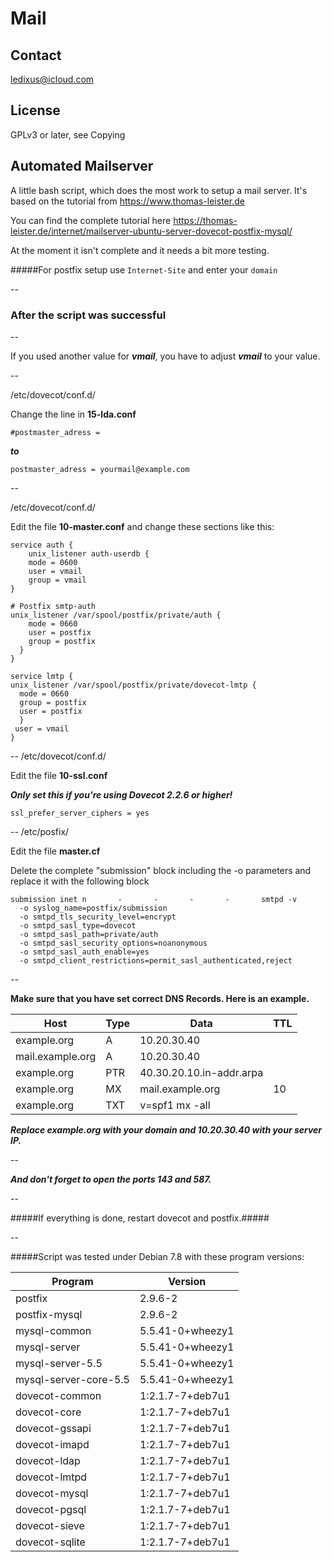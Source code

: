 # Mail

## Contact

ledixus@icloud.com

## License

GPLv3 or later, see Copying

## Automated Mailserver

A little bash script, which does the most work
to setup a mail server. It's based on the
tutorial from <https://www.thomas-leister.de>

You can find the complete tutorial here <https://thomas-leister.de/internet/mailserver-ubuntu-server-dovecot-postfix-mysql/>

At the moment it isn't complete and it needs a bit more testing.

#####For postfix setup use ```Internet-Site``` and enter your ```domain```

--

### After the script was successful
--

If you used another value for ***vmail***, you have to adjust ***vmail*** to your value.

--

/etc/dovecot/conf.d/

Change the line in **15-lda.conf**

	#postmaster_adress = 

***to***

	postmaster_adress = yourmail@example.com

--
	
/etc/dovecot/conf.d/

Edit the file **10-master.conf** and change these sections like this:

	service auth {
    	unix_listener auth-userdb {
        mode = 0600
        user = vmail
        group = vmail
    }

    # Postfix smtp-auth
    unix_listener /var/spool/postfix/private/auth {
        mode = 0660
        user = postfix
        group = postfix
      }
	}
	
	service lmtp {
    unix_listener /var/spool/postfix/private/dovecot-lmtp {
      mode = 0660
      group = postfix
      user = postfix
      }
     user = vmail
	}

--
/etc/dovecot/conf.d/

Edit the file **10-ssl.conf**

			
***Only set this if you're using Dovecot 2.2.6 or higher!***

	ssl_prefer_server_ciphers = yes
	
--
/etc/posfix/

Edit the file **master.cf**

Delete the complete "submission" block including the -o parameters and replace it with the following block

	submission inet n       -       -       -       -       smtpd -v
  	  -o syslog_name=postfix/submission
  	  -o smtpd_tls_security_level=encrypt
  	  -o smtpd_sasl_type=dovecot
  	  -o smtpd_sasl_path=private/auth
  	  -o smtpd_sasl_security_options=noanonymous
  	  -o smtpd_sasl_auth_enable=yes
  	  -o smtpd_client_restrictions=permit_sasl_authenticated,reject
--
  	
**Make sure that you have set correct DNS Records. Here is an example.**

Host             | Type  | Data                         | TTL
-----------------|-------|------------------------------|--------
example.org      | A     | 10.20.30.40                  | 
mail.example.org | A     | 10.20.30.40                  |
example.org      | PTR   | 40.30.20.10.in-addr.arpa     |
example.org      | MX    | mail.example.org             | 10
example.org		 | TXT   | v=spf1 mx -all

***Replace example.org with your domain and 10.20.30.40 with your server IP.***

--

***And don't forget to open the ports 143 and 587.***

-- 
 	          
#####If everything is done, restart dovecot and postfix.#####

--

#####Script was tested under Debian 7.8 with these program versions:

Program              |     Version        |
----------------------|--------------------|
postfix               | 2.9.6-2            |
postfix-mysql         | 2.9.6-2            |
mysql-common          | 5.5.41-0+wheezy1   | 
mysql-server          | 5.5.41-0+wheezy1   | 
mysql-server-5.5      | 5.5.41-0+wheezy1   | 
mysql-server-core-5.5 | 5.5.41-0+wheezy1   |
dovecot-common        | 1:2.1.7-7+deb7u1   | 
dovecot-core          | 1:2.1.7-7+deb7u1   |
dovecot-gssapi        | 1:2.1.7-7+deb7u1   |
dovecot-imapd         | 1:2.1.7-7+deb7u1   |
dovecot-ldap          | 1:2.1.7-7+deb7u1   | 
dovecot-lmtpd         | 1:2.1.7-7+deb7u1   |
dovecot-mysql         | 1:2.1.7-7+deb7u1   | 
dovecot-pgsql         | 1:2.1.7-7+deb7u1   | 
dovecot-sieve         | 1:2.1.7-7+deb7u1   |
dovecot-sqlite        | 1:2.1.7-7+deb7u1   |  